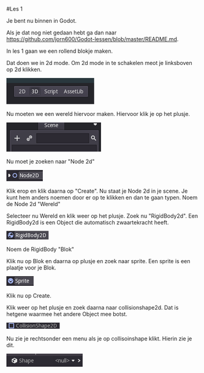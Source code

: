 #Les 1


Je bent nu binnen in Godot. 

Als je dat nog niet gedaan hebt ga dan naar https://github.com/jorn600/Godot-lessen/blob/master/README.md.

In les 1 gaan we een rollend blokje maken.

Dat doen we in 2d mode. Om 2d mode in te schakelen meot je linksboven op 2d klikken.

![godot-editor1](godot-editor.png)

Nu moeten we een wereld hiervoor maken.
Hiervoor klik je op het plusje. 

![godot-editor2](godot-editor2.png)

Nu moet je zoeken naar "Node 2d"

![godot-editor3](godot-editor3.png)

Klik erop en klik daarna op "Create".
Nu staat je Node 2d in je scene.
Je kunt hem anders noemen door er op te klikken en dan te gaan typen.
Noem de Node 2d "Wereld"

Selecteer nu Wereld en klik weer op het plusje.
Zoek nu "RigidBody2d".
Een RigidBody2d is een Object die automatisch zwaartekracht heeft.

![godot-editor4](godot-editor4.png)

Noem de RigidBody "Blok"

Klik nu op Blok en daarna op plusje en zoek naar sprite.
Een sprite is een plaatje voor je Blok.

![godot-editor5](godot-editor5.png)

Klik nu op Create.

Klik weer op het plusje en zoek daarna naar collisionshape2d.
Dat is hetgene waarmee het andere Object mee botst.

![godot-editor6](godot-editor6.png)

Nu zie je rechtsonder een menu als je op collisoinshape klikt.
Hierin zie je dit.

![godot-editor7](godot-editor7.png)
